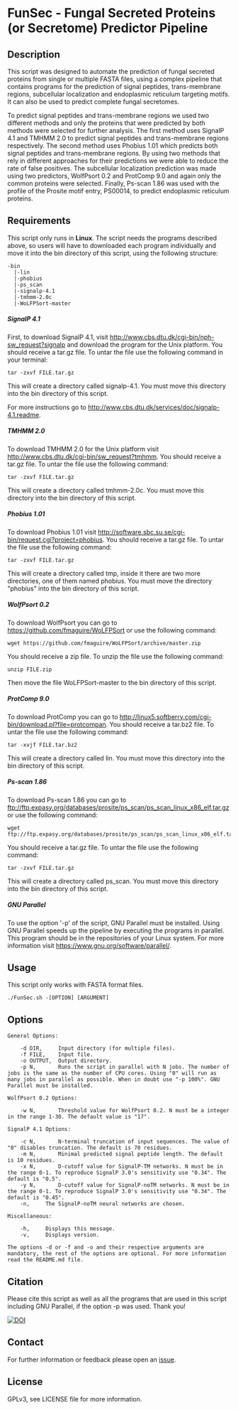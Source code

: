 # FunSec - Fungal Secreted Proteins (or Secretome) Predictor Pipeline #

## Description ##

This script was designed to automate the prediction of fungal secreted proteins from single or multiple FASTA files, using a complex pipeline that contains programs for the prediction of signal peptides, trans-membrane regions, subcellular localization and endoplasmic reticulum targeting motifs. It can also be used to predict complete fungal secretomes.

To predict signal peptides and trans-membrane regions we used two different methods and only the proteins that were predicted by both methods were selected for further analysis. The first method uses SignalP 4.1 and TMHMM 2.0 to predict signal peptides and trans-membrane regions respectively. The second method uses Phobius 1.01 which predicts both signal peptides and trans-membrane regions. By using two methods that rely in different approaches for their predictions we were able to reduce the rate of false positives. The subcellular localization prediction was made using two predictors, WolfPsort 0.2 and ProtComp 9.0 and again only the common proteins were selected. Finally, Ps-scan 1.86 was used with the profile of the Prosite motif entry, PS00014, to predict endoplasmic reticulum proteins. 

## Requirements ##

This script only runs in **Linux**. The script needs the programs described above, so users will have to downloaded each program individually and move it into the bin directory of this script, using the following structure:

```
-bin
  |-lin
  |-phobius
  |-ps_scan
  |-signalp-4.1
  |-tmhmm-2.0c
  |-WoLFPSort-master
```

##### SignalP 4.1 #####

First, to download SignalP 4.1, visit <http://www.cbs.dtu.dk/cgi-bin/nph-sw_request?signalp> and download the program for the Unix platform. You should receive a tar.gz file. To untar the file use the following command in your terminal:

```
tar -zxvf FILE.tar.gz
```

This will create a directory called signalp-4.1. You must move this directory into the bin directory of this script. 

For more instructions go to <http://www.cbs.dtu.dk/services/doc/signalp-4.1.readme>.

##### TMHMM 2.0 #####

To download TMHMM 2.0 for the Unix platform visit <http://www.cbs.dtu.dk/cgi-bin/sw_request?tmhmm>. You should receive a tar.gz file. To untar the file use the following command:

```
tar -zxvf FILE.tar.gz
```

This will create a directory called tmhmm-2.0c. You must move this directory into the bin directory of this script.

##### Phobius 1.01 #####

To download Phobius 1.01 visit <http://software.sbc.su.se/cgi-bin/request.cgi?project=phobius>. You should receive a tar.gz file. To untar the file use the following command:

```
tar -zxvf FILE.tar.gz
```

This will create a directory called tmp, inside it there are two more directories, one of them named phobius. You must move the directory "phobius" into the bin directory of this script.

##### WolfPsort 0.2 #####

To download WolfPsort you can go to <https://github.com/fmaguire/WoLFPSort> or use the following command:

```
wget https://github.com/fmaguire/WoLFPSort/archive/master.zip
```

You should receive a zip file. To unzip the file use the following command:

```
unzip FILE.zip
```

Then move the file WoLFPSort-master to the bin directory of this script.

##### ProtComp 9.0 #####

To download ProtComp you can go to <http://linux5.softberry.com/cgi-bin/download.pl?file=protcompan>. You should receive a tar.bz2 file. To untar the file use the following command:

```
tar -xvjf FILE.tar.bz2
```

This will create a directory called lin. You must move this directory into the bin directory of this script.

##### Ps-scan 1.86 #####

To download Ps-scan 1.86 you can go to <ftp://ftp.expasy.org/databases/prosite/ps_scan/ps_scan_linux_x86_elf.tar.gz> or use the following command:

```
wget ftp://ftp.expasy.org/databases/prosite/ps_scan/ps_scan_linux_x86_elf.tar.gz
```

You should receive a tar.gz file. To untar the file use the following command:

```
tar -zxvf FILE.tar.gz
```

This will create a directory called ps_scan. You must move this directory into the bin directory of this script.

##### GNU Parallel #####

To use the option '-p' of the script, GNU Parallel must be installed. Using GNU Parallel speeds up the pipeline by executing the programs in parallel. This program should be in the repositories of your Linux system. For more information visit <https://www.gnu.org/software/parallel/>.

## Usage ##

This script only works with FASTA format files.

```
./FunSec.sh -[OPTION] [ARGUMENT]
```

## Options ##

```
General Options:

	-d DIR,		Input directory (for multiple files).
	-f FILE,	Input file.
	-o OUTPUT,	Output directory.
	-p N,		Runs the script in parallel with N jobs. The number of jobs is the same as the number of CPU cores. Using "0" will run as many jobs in parallel as possible. When in doubt use "-p 100%". GNU Parallel must be installed.

WolfPsort 0.2 Options:

	-w N,		Threshold value for WolfPsort 0.2. N must be a integer in the range 1-30. The default value is "17".

SignalP 4.1 Options:

	-c N,		N-terminal truncation of input sequences. The value of "0" disables truncation. The default is 70 residues.
	-m N,		Minimal predicted signal peptide length. The default is 10 residues.
	-x N,		D-cutoff value for SignalP-TM networks. N must be in the range 0-1. To reproduce SignalP 3.0's sensitivity use "0.34". The default is "0.5".
	-y N,		D-cutoff value for SignalP-noTM networks. N must be in the range 0-1. To reproduce SignalP 3.0's sensitivity use "0.34". The default is "0.45".
	-n,		The SignalP-noTM neural networks are chosen.

Miscellaneous:

	-h,		Displays this message.
	-v,		Displays version.

The options -d or -f and -o and their respective arguments are mandatory, the rest of the options are optional. For more information read the README.md file.
```

## Citation ##

Please cite this script as well as all the programs that are used in this script including GNU Parallel, if the option -p was used. Thank you!

[![DOI](https://zenodo.org/badge/78019551.svg)](https://zenodo.org/badge/latestdoi/78019551)

## Contact ##

For further information or feedback please open an [issue](https://github.com/Lonewolfenrir/FunSec/issues).

## License ##

GPLv3, see LICENSE file for more information.

